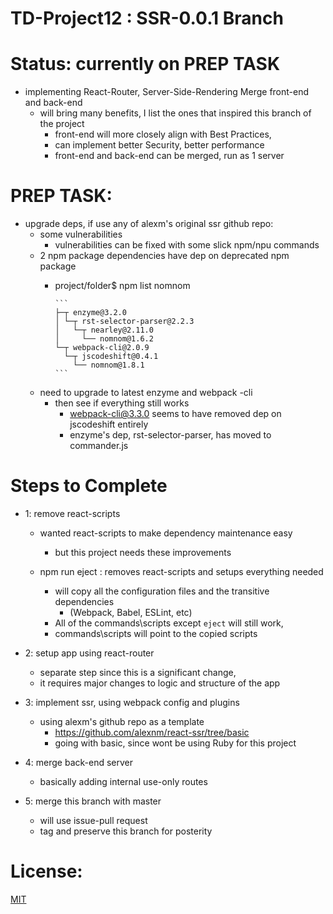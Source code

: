# TD-Project12 : SSR-0.0.1 Branch

# Status: currently on PREP TASK

  - implementing React-Router, Server-Side-Rendering Merge front-end and back-end
    - will bring many benefits, I list the ones that inspired this branch of the project
      - front-end will more closely align with Best Practices,
      - can implement better Security, better performance
      - front-end and back-end can be merged, run as 1 server

# PREP TASK:
- upgrade deps, if use any of alexm's original ssr github repo:
  - some vulnerabilities
      - vulnerabilities can be fixed with some slick npm/npu commands
  - 2 npm package dependencies have dep on deprecated npm package
      - project/folder$ npm list nomnom

            ```
            ├─┬ enzyme@3.2.0
            │ └─┬ rst-selector-parser@2.2.3
            │   └─┬ nearley@2.11.0
            │     └── nomnom@1.6.2
            └─┬ webpack-cli@2.0.9
              └─┬ jscodeshift@0.4.1
                └── nomnom@1.8.1
            ```

  - need to upgrade to latest enzyme and webpack -cli
    - then see if everything still works
      - webpack-cli@3.3.0 seems to have removed dep on jscodeshift entirely
      - enzyme's dep, rst-selector-parser, has moved to commander.js


# Steps to Complete

  - 1: remove react-scripts
      - wanted react-scripts to make dependency maintenance easy
        - but this project needs these improvements

      - npm run eject : removes react-scripts and setups everything needed
        - will copy all the configuration files and the transitive dependencies
          - (Webpack, Babel, ESLint, etc)
        - All of the commands\scripts except `eject` will still work,
        - commands\scripts will point to the copied scripts

  - 2: setup app using react-router
      - separate step since this is a significant change,
      - it requires major changes to logic and structure of the app

  - 3: implement ssr, using webpack config and plugins
      - using alexm's github repo as a template
        - https://github.com/alexnm/react-ssr/tree/basic
        - going with basic, since wont be using Ruby for this project

  - 4: merge back-end server
      - basically adding internal use-only routes

  - 5: merge this branch with master
      - will use issue-pull request
      - tag and preserve this branch for posterity

# License:

[MIT](https://github.com/pereznetworks/TD-Project12/blob/master/LICENSE)
